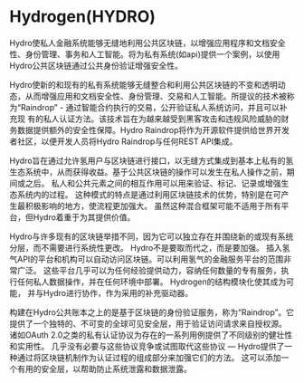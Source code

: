 # Hydrogen(HYDRO)

Hydro使私人金融系统能够无缝地利用公共区块链，以增强应用程序和文档安全性、身份管理、事务和人工智能。将为私有系统(如api)提供一个案例，以使用Hydro公共区块链通过公共身份验证增强安全性。

Hydro使新的和现有的私有系统能够无缝整合和利用公共区块链的不变和透明动态，从而增强应用和文档安全性、身份管理、交易和人工智能。所提议的技术被称为“Raindrop” - 通过智能合约执行的交易，公开验证私人系统访问，并且可以补充现 有的私人认证方法。该技术旨在为越来越受到黑客攻击和违规风险威胁的财务数据提供额外的安全性保障。Hydro Raindrop将作为开源软件提供给世界开发者社区，以便开发人员将Hydro Raindrop与任何REST API集成。

Hydro旨在通过允许氢用户与区块链进行接口，以无缝方式集成到基本上私有的氢生态系统中，从而获得收益。基于公共区块链的操作可以发生在私人操作之前，期间或之后。 私人和公共元素之间的相互作用可以用来验证、标记、记录或增强生态系统内的过程。 这种模式的特点是通过利用区块链技术的优势，特别是在可产生最积极影响的地方，使流程更加强大。 虽然这种混合框架可能不适用于所有平台，但Hydro着重于为其提供价值。

Hydro与许多现有的区块链举措不同，因为它可以独立存在并围绕新的或现有系统分层，而不需要进行系统性更改。 Hydro不是要取而代之，而是要加强。 插入氢气API的平台和机构可以自动访问区块链。可以利用氢气的金融服务平台的范围非常广泛。 这些平台几乎可以为任何经验提供动力，容纳任何数量的专有服务，执行任何私人数据操作，并在任何环境中部署。 Hydrogen的结构模块化使其成为可能， 并与Hydro进行协作，作为采用的补充驱动器。

构建在Hydro公共账本之上的是基于区块链的身份验证服务，称为“Raindrop”。它提供了一个独特的、不可变的全球可见安全层，用于验证访问请求来自授权源。 诸如OAuth 2.0之类的私有认证协议为存在的一系列用例提供了不同级别的健壮性和实用性。 几乎没有必要与这些协议竞争或试图取代这些协议 — Hydro提供了一种通过将区块链机制作为认证过程的组成部分来加强它们的方法。 这可以添加一个有用的安全层，以帮助防止系统泄露和数据泄露。
